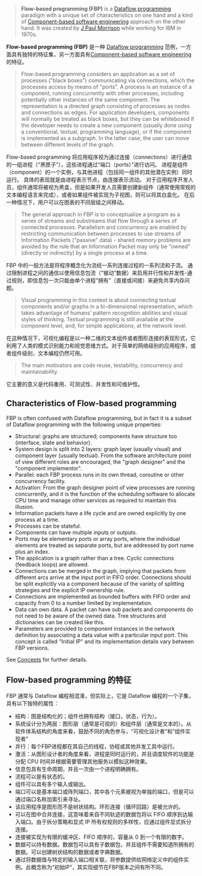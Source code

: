 > **Flow-based programming (FBP)** is a [Dataflow programming](http://en.wikipedia.org/wiki/Dataflow_programming) paradigm with a unique set of characteristics on one hand and a kind of [Component-based software engineering](http://en.wikipedia.org/wiki/Component-based_software_engineering) approach on the other hand. It was created by [J Paul Morrison](http://www.jpaulmorrison.com/) while working for IBM in 1970s.

**Flow-based programming (FBP)** 是一种 [Dataflow programming](http://en.wikipedia.org/wiki/Dataflow_programming) 范例，一方面具有独特的特征集，另一方面具有[Component-based software engineering](http://en.wikipedia.org/wiki/Component-based_software_engineering) 的特征。

> Flow-based programming considers an application as a set of processes ("black boxes") communicating via connections, which the processes access by means of "ports". A process is an instance of a component, running concurrently with other processes, including potentially other instances of the same component. The representation is a directed graph consisting of processes as nodes and connections as edges. For application developers, components will normally be treated as black boxes, but they can be whiteboxed if the developer needs to create a new component (usually done using a conventional, textual, programming language), or if the component is implemented as a subgraph.  In the latter case, the user can move between different levels of the graph. 

Flow-based programming 将应用程序视为通过连接（connections）进行通信的一组进程（“黑匣子”），这些进程通过“端口（ports）”进行访问。 进程是组件（component）的一个实例，与其他进程（包括同一组件的其他潜在实例）同时运行。 具体的表现就是由进程表示节点，由连接表示流动。 对于应用程序开发人员，组件通常将被视为黑盒，但是如果开发人员需要创建新组件（通常使用常规的文本编程语言来完成），或者如果组件被实现为子视图，则可以将其白盒化。 在后一种情况下，用户可以在图表的不同层级之间移动。

> The general approach in FBP is to conceptualize a program as a series of streams and substreams that flow through a series of connected processes. Parallelism and concurrency are enabled by restricting communication between processes to use streams of Information Packets ("passive" data) - shared memory problems are avoided by the rule that an Information Packet may only be "owned" (directly or indirectly) by a single process at a time.

FBP 中的一般方法是将程序概念化为流经一系列连接过程的一系列流和子流。 通过限制进程之间的通信以使用信息包流（“被动”数据）来启用并行性和并发性-通过规则，即信息包一次只能由单个进程“拥有”（直接或间接）来避免共享内存问题。

> Visual programming in this context is about connecting textual components and/or graphs in a bi-dimensional representation, which takes advantage of humans' pattern recognition abilities and visual styles of thinking. Textual programming is still available at the component level, and, for simple applications, at the network level.

在这种情况下，可视化编程是以一种二维的文本组件或者图形连接的表现形式，它利用了人类的模式识别能力和视觉思维方式。对于简单的网络级别的应用程序，或者组件级别，文本编程仍然可用。

> The main motivators are code reuse, testability, concurrency and maintainability.

它主要的意义是代码重用、可测试性、并发性和可维护性。

## Characteristics of Flow-based programming

FBP is often confused with Dataflow programming, but in fact it is a subset of Dataflow programming with the following unique properties:
 - Structural: graphs are structured; components have structure too (interface, state and behavior).
 - System design is split into 2 layers: graph layer (usually visual) and component layer (usually textual). From the software architecture point of view different roles are encouraged, the "graph designer" and the "component implementor".
 - Parallel: each FBP process runs in its own thread, coroutine or other concurrency facility.
 - Activation: From the graph designer point of view processes are running concurrently, and it is the function of the scheduling software to allocate CPU time and manage other services as required to maintain this illusion. 
 - Information packets have a life cycle and are owned explicitly by one process at a time.
 - Processes can be stateful.
 - Components can have multiple inputs or outputs.
 - Ports may be elementary ports or array ports, where the individual elements are treated as separate ports, but are addressed by port name plus an index.
 - The application is a graph rather than a tree. Cyclic connections (feedback loops) are allowed.
 - Connections can be merged in the graph, implying that packets from different arcs arrive at the input port in FIFO order. Connections should be split explicitly via a component because of the variety of splitting strategies and the explicit IP ownership rule.
 - Connections are implemented as bounded buffers with FIFO order and capacity from 0 to a number limited by implementation.
 - Data can own data. A packet can have sub packets and components do not need to be aware of the owned data. Tree structures and dictionaries can be created like this.
 - Parameters are provided to component instances in the network definition by associating a data value with a particular input port. This concept is called "Initial IP" and its implementation details vary between FBP versions.

See [Concepts](Concepts) for further details.

## Flow-based programming 的特征

FBP 通常与 Dataflow 编程相混淆，但实际上，它是 Dataflow 编程的一个子集，具有以下独特的属性：
- 结构：图是结构化的；组件也拥有结构（接口，状态，行为）。
- 系统设计分为两层：图形层（通常是可视的）和组件层（通常是文本的）。从软件体系结构的角度来看，鼓励不同的角色参与，“可视化设计者”和“组件实现者”
- 并行：每个FBP进程都在其自己的线程，协程或其他并发工具中运行。
- 激活：从图形设计者的角度来看，进程是同时运行的，并且调度软件的功能是分配 CPU 时间并根据需要管理其他服务以模拟这种效果。
- 信息包具有生命周期，并且一次由一个进程明确拥有。
- 流程可以是有状态的。
- 组件可以具有多个输入或输出。
- 端口可以​​是基本端口或阵列端口，其中各个元素被视为单独的端口，但是可以通过端口名称加索引来寻址。
- 该应用程序是图形而不是树状结构。环形连接（循环回路）是被允许的。
- 可以在图中合并连接，这意味着来自不同轨迹的数据包将以 FIFO 顺序到达输入端口。由于拆分策略和显式 IP 所有权规则的多样性，应通过组件显式拆分连接。
- 连接被实现为有限的缓冲区、FIFO 顺序的，容量从 0 到一个有限的数字。
- 数据可以持有数据。数据包可以具有子数据包，并且组件不需要知道所拥有的数据。可以创建树状结构的数据或者字典数据。
- 通过将数据值与特定的输入端口相关联，将参数提供给网络定义中的组件实例。此概念称为“初始IP”，其实现细节在FBP版本之间有所不同。

